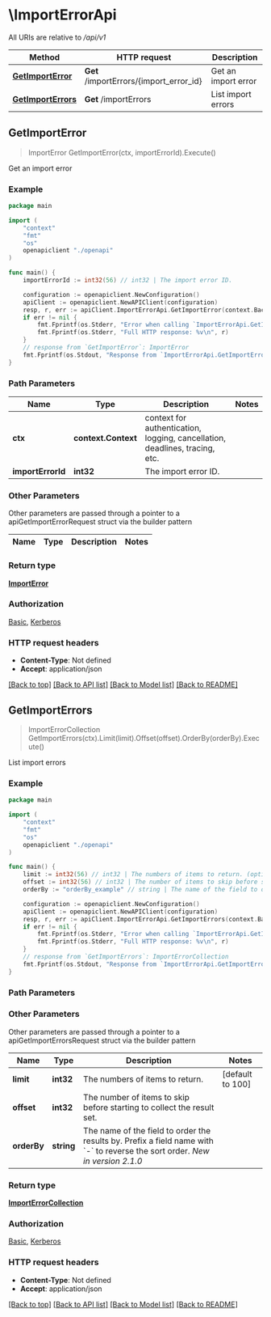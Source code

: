 <!--
 Licensed to the Apache Software Foundation (ASF) under one
 or more contributor license agreements.  See the NOTICE file
 distributed with this work for additional information
 regarding copyright ownership.  The ASF licenses this file
 to you under the Apache License, Version 2.0 (the
 "License"); you may not use this file except in compliance
 with the License.  You may obtain a copy of the License at

   http://www.apache.org/licenses/LICENSE-2.0

 Unless required by applicable law or agreed to in writing,
 software distributed under the License is distributed on an
 "AS IS" BASIS, WITHOUT WARRANTIES OR CONDITIONS OF ANY
 KIND, either express or implied.  See the License for the
 specific language governing permissions and limitations
 under the License.
 -->

# \ImportErrorApi

All URIs are relative to */api/v1*

Method | HTTP request | Description
------------- | ------------- | -------------
[**GetImportError**](ImportErrorApi.md#GetImportError) | **Get** /importErrors/{import_error_id} | Get an import error
[**GetImportErrors**](ImportErrorApi.md#GetImportErrors) | **Get** /importErrors | List import errors



## GetImportError

> ImportError GetImportError(ctx, importErrorId).Execute()

Get an import error

### Example

```go
package main

import (
    "context"
    "fmt"
    "os"
    openapiclient "./openapi"
)

func main() {
    importErrorId := int32(56) // int32 | The import error ID.

    configuration := openapiclient.NewConfiguration()
    apiClient := openapiclient.NewAPIClient(configuration)
    resp, r, err := apiClient.ImportErrorApi.GetImportError(context.Background(), importErrorId).Execute()
    if err != nil {
        fmt.Fprintf(os.Stderr, "Error when calling `ImportErrorApi.GetImportError``: %v\n", err)
        fmt.Fprintf(os.Stderr, "Full HTTP response: %v\n", r)
    }
    // response from `GetImportError`: ImportError
    fmt.Fprintf(os.Stdout, "Response from `ImportErrorApi.GetImportError`: %v\n", resp)
}
```

### Path Parameters


Name | Type | Description  | Notes
------------- | ------------- | ------------- | -------------
**ctx** | **context.Context** | context for authentication, logging, cancellation, deadlines, tracing, etc.
**importErrorId** | **int32** | The import error ID. | 

### Other Parameters

Other parameters are passed through a pointer to a apiGetImportErrorRequest struct via the builder pattern


Name | Type | Description  | Notes
------------- | ------------- | ------------- | -------------


### Return type

[**ImportError**](ImportError.md)

### Authorization

[Basic](../README.md#Basic), [Kerberos](../README.md#Kerberos)

### HTTP request headers

- **Content-Type**: Not defined
- **Accept**: application/json

[[Back to top]](#) [[Back to API list]](../README.md#documentation-for-api-endpoints)
[[Back to Model list]](../README.md#documentation-for-models)
[[Back to README]](../README.md)


## GetImportErrors

> ImportErrorCollection GetImportErrors(ctx).Limit(limit).Offset(offset).OrderBy(orderBy).Execute()

List import errors

### Example

```go
package main

import (
    "context"
    "fmt"
    "os"
    openapiclient "./openapi"
)

func main() {
    limit := int32(56) // int32 | The numbers of items to return. (optional) (default to 100)
    offset := int32(56) // int32 | The number of items to skip before starting to collect the result set. (optional)
    orderBy := "orderBy_example" // string | The name of the field to order the results by. Prefix a field name with `-` to reverse the sort order.  *New in version 2.1.0*  (optional)

    configuration := openapiclient.NewConfiguration()
    apiClient := openapiclient.NewAPIClient(configuration)
    resp, r, err := apiClient.ImportErrorApi.GetImportErrors(context.Background()).Limit(limit).Offset(offset).OrderBy(orderBy).Execute()
    if err != nil {
        fmt.Fprintf(os.Stderr, "Error when calling `ImportErrorApi.GetImportErrors``: %v\n", err)
        fmt.Fprintf(os.Stderr, "Full HTTP response: %v\n", r)
    }
    // response from `GetImportErrors`: ImportErrorCollection
    fmt.Fprintf(os.Stdout, "Response from `ImportErrorApi.GetImportErrors`: %v\n", resp)
}
```

### Path Parameters



### Other Parameters

Other parameters are passed through a pointer to a apiGetImportErrorsRequest struct via the builder pattern


Name | Type | Description  | Notes
------------- | ------------- | ------------- | -------------
 **limit** | **int32** | The numbers of items to return. | [default to 100]
 **offset** | **int32** | The number of items to skip before starting to collect the result set. | 
 **orderBy** | **string** | The name of the field to order the results by. Prefix a field name with &#x60;-&#x60; to reverse the sort order.  *New in version 2.1.0*  | 

### Return type

[**ImportErrorCollection**](ImportErrorCollection.md)

### Authorization

[Basic](../README.md#Basic), [Kerberos](../README.md#Kerberos)

### HTTP request headers

- **Content-Type**: Not defined
- **Accept**: application/json

[[Back to top]](#) [[Back to API list]](../README.md#documentation-for-api-endpoints)
[[Back to Model list]](../README.md#documentation-for-models)
[[Back to README]](../README.md)

